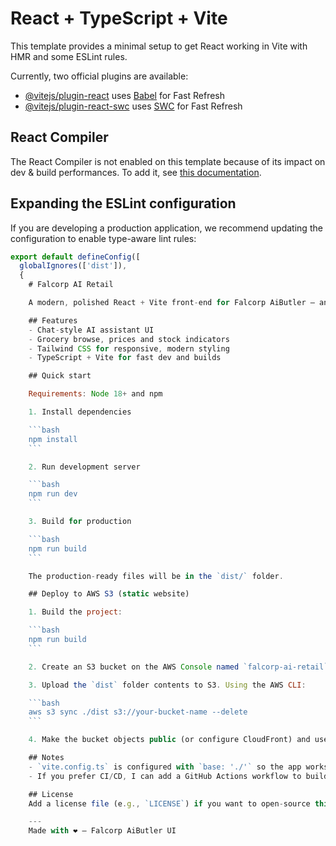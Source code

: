 # React + TypeScript + Vite

This template provides a minimal setup to get React working in Vite with HMR and some ESLint rules.

Currently, two official plugins are available:

- [@vitejs/plugin-react](https://github.com/vitejs/vite-plugin-react/blob/main/packages/plugin-react) uses [Babel](https://babeljs.io/) for Fast Refresh
- [@vitejs/plugin-react-swc](https://github.com/vitejs/vite-plugin-react/blob/main/packages/plugin-react-swc) uses [SWC](https://swc.rs/) for Fast Refresh

## React Compiler

The React Compiler is not enabled on this template because of its impact on dev & build performances. To add it, see [this documentation](https://react.dev/learn/react-compiler/installation).

## Expanding the ESLint configuration

If you are developing a production application, we recommend updating the configuration to enable type-aware lint rules:

```js
export default defineConfig([
  globalIgnores(['dist']),
  {
    # Falcorp AI Retail

    A modern, polished React + Vite front-end for Falcorp AiButler — an AI shopping assistant and grocery catalog UI.

    ## Features
    - Chat-style AI assistant UI
    - Grocery browse, prices and stock indicators
    - Tailwind CSS for responsive, modern styling
    - TypeScript + Vite for fast dev and builds

    ## Quick start

    Requirements: Node 18+ and npm

    1. Install dependencies

    ```bash
    npm install
    ```

    2. Run development server

    ```bash
    npm run dev
    ```

    3. Build for production

    ```bash
    npm run build
    ```

    The production-ready files will be in the `dist/` folder.

    ## Deploy to AWS S3 (static website)

    1. Build the project:

    ```bash
    npm run build
    ```

    2. Create an S3 bucket on the AWS Console named `falcorp-ai-retail` (or any unique name). Enable "Static website hosting" and set the index document to `index.html`.

    3. Upload the `dist` folder contents to S3. Using the AWS CLI:

    ```bash
    aws s3 sync ./dist s3://your-bucket-name --delete
    ```

    4. Make the bucket objects public (or configure CloudFront) and use the S3 website endpoint.

    ## Notes
    - `vite.config.ts` is configured with `base: './'` so the app works when served from S3 or a subpath.
    - If you prefer CI/CD, I can add a GitHub Actions workflow to build and deploy to S3 automatically.

    ## License
    Add a license file (e.g., `LICENSE`) if you want to open-source this project.

    ---
    Made with ❤️ — Falcorp AiButler UI
